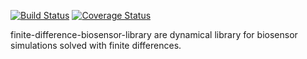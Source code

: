[![Build Status](https://travis-ci.org/linas-p/finite-difference-biosensor-library.svg)](https://travis-ci.org/linas-p/finite-difference-biosensor-library) [![Coverage Status](https://coveralls.io/repos/linas-p/finite-difference-biosensor-library/badge.svg?branch=master&service=github)](https://coveralls.io/github/linas-p/finite-difference-biosensor-library?branch=master) 

finite-difference-biosensor-library are dynamical library for biosensor simulations solved with finite differences.


